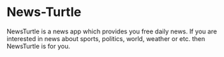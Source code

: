# News-Turtle
NewsTurtle is a news app which provides you free daily news. If you are interested in news about sports, politics, world, weather or etc. then NewsTurtle is for you.
